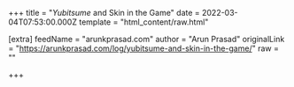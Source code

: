 
+++
title = "*Yubitsume* and Skin in the Game"
date = 2022-03-04T07:53:00.000Z
template = "html_content/raw.html"

[extra]
feedName = "arunkprasad.com"
author = "Arun Prasad"
originalLink = "https://arunkprasad.com/log/yubitsume-and-skin-in-the-game/"
raw = ""

+++

